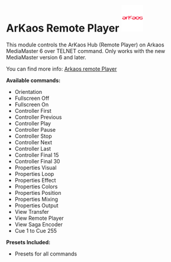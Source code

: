 # ArKaos Remote Player ![vlc](images/arkaos.png "ArKaos")
This module controls the ArKaos Hub (Remote Player) on Arkaos MediaMaster 6 over TELNET command.
Only works with the new MediaMaster version 6 and later.

You can find more info: <a href="https://pro.arkaos.com/software/professional-media-server-software" title="MM">Arkaos remote Player</a>


**Available commands:**
* Orientation
* Fullscreen Off
* Fullscreen On
* Controller First
* Controller Previous
* Controller Play
* Controller Pause
* Controller Stop
* Controller Next
* Controller Last
* Controller Final 15
* Controller Final 30
* Properties Visual
* Properties Loop
* Properties Effect
* Properties Colors
* Properties Position
* Properties Mixing
* Properties Output
* View Transfer
* View Remote Player
* View Saga Encoder
* Cue 1 to Cue 255

**Presets Included:**
* Presets for all commands
